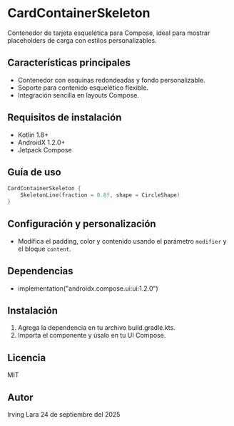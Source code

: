 # CardContainerSkeleton

Contenedor de tarjeta esquelética para Compose, ideal para mostrar placeholders de carga con estilos personalizables.

## Características principales
- Contenedor con esquinas redondeadas y fondo personalizable.
- Soporte para contenido esquelético flexible.
- Integración sencilla en layouts Compose.

## Requisitos de instalación
- Kotlin 1.8+
- AndroidX 1.2.0+
- Jetpack Compose

## Guía de uso
```kotlin
CardContainerSkeleton {
    SkeletonLine(fraction = 0.8f, shape = CircleShape)
}
```

## Configuración y personalización
- Modifica el padding, color y contenido usando el parámetro `modifier` y el bloque `content`.

## Dependencias
- implementation("androidx.compose.ui:ui:1.2.0")

## Instalación
1. Agrega la dependencia en tu archivo build.gradle.kts.
2. Importa el componente y úsalo en tu UI Compose.

## Licencia
MIT

## Autor
Irving Lara
24 de septiembre del 2025

